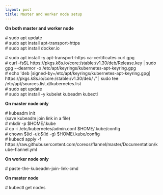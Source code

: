 ```yaml
---
layout: post
title: Master and Worker node setup
---
```


**On both master and worker node**

<p> # sudo apt update <br>
# sudo apt install apt-transport-https <br>
# sudo apt install docker.io <br> </p>

<p> # sudo apt install -y apt-transport-https ca-certificates curl gpg <br>
# curl -fsSL https://pkgs.k8s.io/core:/stable:/v1.30/deb/Release.key | sudo gpg --dearmor -o /etc/apt/keyrings/kubernetes-apt-keyring.gpg <br>
# echo 'deb [signed-by=/etc/apt/keyrings/kubernetes-apt-keyring.gpg] https://pkgs.k8s.io/core:/stable:/v1.30/deb/ /' | sudo tee /etc/apt/sources.list.d/kubernetes.list <br>
# sudo apt update <br>
# sudo apt install -y kubelet kubeadm kubectl </p>

**On master node only**

<p> # kubeadm init <br>
(save kubeadm join link in a file) <br>
# mkdir -p $HOME/.kube <br>
# cp -i /etc/kubernetes/admin.conf $HOME/.kube/config <br>
# chown $(id -u):$(id -g) $HOME/.kube/config <br>
# kubectl apply -f https://raw.githubusercontent.com/coreos/flannel/master/Documentation/kube-flannel.yml <br>
</p>

**On worker node only**
<p> # paste-the-kubeadm-join-link-cmd </p>

**On master node**
<p> # kubectl get nodes </p>
